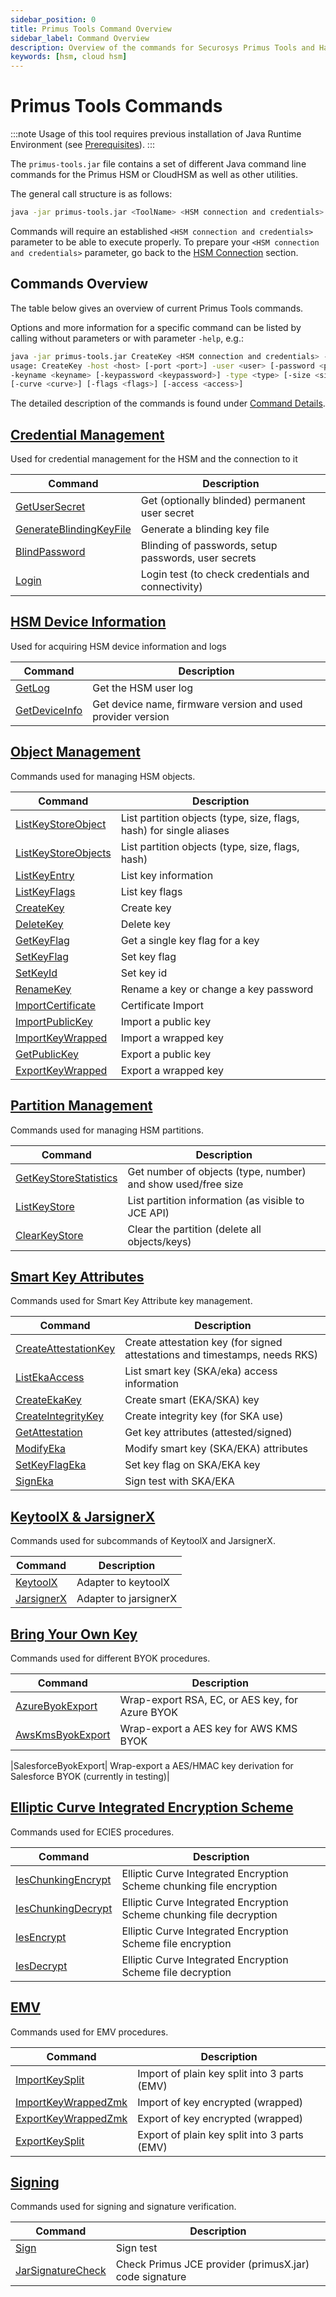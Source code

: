 ```yaml
---
sidebar_position: 0
title: Primus Tools Command Overview
sidebar_label: Command Overview
description: Overview of the commands for Securosys Primus Tools and Hardware Security Modules (HSMs)
keywords: [hsm, cloud hsm]
---
```


# Primus Tools Commands

:::note
Usage of this tool requires previous installation of Java Runtime Environment (see [Prerequisites](/primus-tools/Installation/Prerequisites)).
:::

The `primus-tools.jar` file contains a set of different Java command line commands for the Primus HSM or CloudHSM as well as other utilities.

The general call structure is as follows:
```bash
java -jar primus-tools.jar <ToolName> <HSM connection and credentials> [further tool parameters] [-help]
```

Commands will require an established `<HSM connection and credentials>` parameter to be able to execute properly. To prepare your `<HSM connection and credentials>` parameter, go back to the [HSM Connection](/primus-tools/Installation/Provider) section.

## Commands Overview

The table below gives an overview of current Primus Tools commands.

Options and more information for a specific command can be listed by calling without parameters or with parameter `-help`, e.g.: 
```bash
java -jar primus-tools.jar CreateKey <HSM connection and credentials> -help
usage: CreateKey -host <host> [-port <port>] -user <user> [-password <password>] 
-keyname <keyname> [-keypassword <keypassword>] -type <type> [-size <size>] 
[-curve <curve>] [-flags <flags>] [-access <access>]
```

The detailed description of the commands is found under [Command Details](/primus-tools/Tutorials/command-details/credential-management).

## [Credential Management](/primus-tools/Tutorials/command-details/credential-management)
Used for credential management for the HSM and the connection to it

|Command|Description|
|---|---|
|[GetUserSecret](/primus-tools/Tutorials/command-details/credential-management#configuring-permanent-secret)| Get (optionally blinded) permanent user secret|
|[GenerateBlindingKeyFile](/primus-tools/Tutorials/command-details/credential-management#generate-blinding-key-file)| Generate a blinding key file|
|[BlindPassword](/primus-tools/Tutorials/command-details/credential-management#blind-password)| Blinding of passwords, setup passwords, user secrets|
|[Login](/primus-tools/Tutorials/command-details/credential-management#login)| Login test (to check credentials and connectivity)|


## [HSM Device Information](/primus-tools/Tutorials/command-details/HSM-information)
Used for acquiring HSM device information and logs

|Command|Description|
|---|---|
|[GetLog](/primus-tools/Tutorials/command-details/HSM-information#hsm-user-log)| Get the HSM user log|
|[GetDeviceInfo](/primus-tools/Tutorials/command-details/HSM-information)| Get device name, firmware version and used provider version|

## [Object Management](/primus-tools/Tutorials/command-details/object-management)

Commands used for managing HSM objects.

|Command|Description|
|---|---|
|[ListKeyStoreObject](/primus-tools/Tutorials/command-details/object-management#list-partition-objects)| List partition objects (type, size, flags, hash) for single aliases|
|[ListKeyStoreObjects](/primus-tools/Tutorials/command-details/object-management#list-partition-object-single-alias)| List partition objects (type, size, flags, hash)|
|[ListKeyEntry](/primus-tools/Tutorials/command-details/object-management#list-key-entry)| List key information|
|[ListKeyFlags](/primus-tools/Tutorials/command-details/object-management#list-key-flags)| List key flags|
|[CreateKey](/primus-tools/Tutorials/command-details/object-management#create-key)| Create key|
|[DeleteKey](/primus-tools/Tutorials/command-details/object-management#delete-key)| Delete key|
|[GetKeyFlag](/primus-tools/Tutorials/command-details/object-management#get-key-flag)| Get a single key flag for a key|
|[SetKeyFlag](/primus-tools/Tutorials/command-details/object-management#set-key-flags)| Set key flag|
|[SetKeyId](/primus-tools/Tutorials/command-details/object-management#set-key-id)| Set key id|
|[RenameKey](/primus-tools/Tutorials/command-details/object-management#rename-key)| Rename a key or change a key password|
|[ImportCertificate](/primus-tools/Tutorials/command-details/object-management#import-certificate)| Certificate Import|
|[ImportPublicKey](/primus-tools/Tutorials/command-details/object-management#import-public-key)| Import a public key|
|[ImportKeyWrapped](/primus-tools/Tutorials/command-details/object-management#import-wrapped-key)| Import a wrapped key|
|[GetPublicKey](/primus-tools/Tutorials/command-details/object-management#export-public-key)| Export a public key|
|[ExportKeyWrapped ](/primus-tools/Tutorials/command-details/object-management#export-wrapped-key)| Export a wrapped key|


## [Partition Management](/primus-tools/Tutorials/command-details/keystore_management)

Commands used for managing HSM partitions.

|Command|Description|
|---|---|
|[GetKeyStoreStatistics](/primus-tools/Tutorials/command-details/keystore_management#get-partition-statistics)|Get number of objects (type, number) and show used/free size|
|[ListKeyStore](/primus-tools/Tutorials/command-details/keystore_management#list-partition)| List partition information (as visible to JCE API)|
|[ClearKeyStore](/primus-tools/Tutorials/command-details/keystore_management#clear-partition)| Clear the partition (delete all objects/keys)|

## [Smart Key Attributes](/primus-tools/Tutorials/command-details/SKA)

Commands used for Smart Key Attribute key management.

|Command|Description|
|---|---|
|[CreateAttestationKey](/primus-tools/Tutorials/command-details/SKA#create-attestation-key)| Create attestation key (for signed attestations and timestamps, needs RKS)|
|[ListEkaAccess](/primus-tools/Tutorials/command-details/SKA#list-ska-access)| List smart key (SKA/eka) access information|
|[CreateEkaKey](/primus-tools/Tutorials/command-details/SKA#create-ska-key)| Create smart (EKA/SKA) key|
|[CreateIntegrityKey](/primus-tools/Tutorials/command-details/SKA#create-integrity-key)| Create integrity key (for SKA use)|
|[GetAttestation](/primus-tools/Tutorials/command-details/SKA#get-attestation)| Get key attributes (attested/signed)|
|[ModifyEka](/primus-tools/Tutorials/command-details/SKA#modify-ska)| Modify smart key (SKA/EKA) attributes|
|[SetKeyFlagEka](/primus-tools/Tutorials/command-details/SKA#set-ska-key-flag)| Set key flag on SKA/EKA key|
|[SignEka](/primus-tools/Tutorials/command-details/SKA#sign-ska)| Sign test with SKA/EKA|

## [KeytoolX & JarsignerX](/primus-tools/Tutorials/command-details/KeytoolX&JarsignerX)

Commands used for subcommands of KeytoolX and JarsignerX.

|Command|Description|
|---|---|
|[KeytoolX](/primus-tools/Tutorials/command-details/KeytoolX&JarsignerX#keytoolx)| Adapter to keytoolX|
|[JarsignerX](/primus-tools/Tutorials/command-details/KeytoolX&JarsignerX#jarsignerx)| Adapter to jarsignerX|

## [Bring Your Own Key](/primus-tools/Tutorials/command-details/Bring-Your-Own-Key)

Commands used for different BYOK procedures.

|Command|Description|
|---|---|
|[AzureByokExport](/primus-tools/Tutorials/command-details/Bring-Your-Own-Key#microsoft-azure-key-vault-byok)| Wrap-export RSA, EC, or AES key, for Azure BYOK|
|[AwsKmsByokExport](/primus-tools/Tutorials/command-details/Bring-Your-Own-Key#amazon-web-services-kms-byok)| Wrap-export a AES key for AWS KMS BYOK|

|SalesforceByokExport| Wrap-export a AES/HMAC key derivation for Salesforce BYOK (currently in testing)|

## [Elliptic Curve Integrated Encryption Scheme](/primus-tools/Tutorials/command-details/ECI)

Commands used for ECIES procedures.

|Command|Description|
|---|---|
|[IesChunkingEncrypt](/primus-tools/Tutorials/command-details/ECI#ecc-ies-chunking-encrypt)| Elliptic Curve Integrated Encryption Scheme chunking file encryption|
|[IesChunkingDecrypt](/primus-tools/Tutorials/command-details/ECI#ecc-ies-chunking-decrypt)| Elliptic Curve Integrated Encryption Scheme chunking file decryption|
|[IesEncrypt](/primus-tools/Tutorials/command-details/ECI#ies-encrypt)| Elliptic Curve Integrated Encryption Scheme file encryption|
|[IesDecrypt](/primus-tools/Tutorials/command-details/ECI#ies-decryption)| Elliptic Curve Integrated Encryption Scheme file decryption|


## [EMV](/primus-tools/Tutorials/command-details/EMV)

Commands used for EMV procedures.

|Command|Description|
|---|---|
|[ImportKeySplit](/primus-tools/Tutorials/command-details/EMV#import-split-key)| Import of plain key split into 3 parts (EMV)|
|[ImportKeyWrappedZmk](/primus-tools/Tutorials/command-details/EMV#import-wrapped-key)| Import of key encrypted (wrapped)|
|[ExportKeyWrappedZmk](/primus-tools/Tutorials/command-details/EMV#export-wrapped-key)| Export of key encrypted (wrapped)|
|[ExportKeySplit](/primus-tools/Tutorials/command-details/EMV#export-split-key)| Export of plain key split into 3 parts (EMV)|

## [Signing](/primus-tools/Tutorials/command-details/signing)

Commands used for signing and signature verification.

|Command|Description|
|---|---|
|[Sign](/primus-tools/Tutorials/command-details/signing#sign)| Sign test|
|[JarSignatureCheck](/primus-tools/Tutorials/command-details/signing#jar-signature-check)| Check Primus JCE provider (primusX.jar) code signature|


